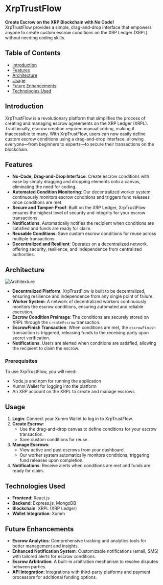 # XrpTrustFlow

**Create Escrow on the XRP Blockchain with No Code!**  
XrpTrustFlow provides a simple, drag-and-drop interface that empowers anyone to create custom escrow conditions on the XRP Ledger (XRPL) without needing coding skills.

## Table of Contents

- [Introduction](#introduction)
- [Features](#features)
- [Architecture](#architecture)
- [Usage](#usage)
- [Future Enhancements](#future-enhancements)
- [Technologies Used](#technologies-used)

## Introduction

XrpTrustFlow is a revolutionary platform that simplifies the process of creating and managing escrow agreements on the XRP Ledger (XRPL). Traditionally, escrow creation required manual coding, making it inaccessible to many. With XrpTrustFlow, users can now easily define custom escrow conditions using a drag-and-drop interface, allowing everyone—from beginners to experts—to secure their transactions on the blockchain.

## Features

- **No-Code, Drag-and-Drop Interface**: Create escrow conditions with ease by simply dragging and dropping elements onto a canvas, eliminating the need for coding.
- **Automated Condition Monitoring**: Our decentralized worker system continuously monitors escrow conditions and triggers fund releases once conditions are met.
- **Secure and Tamper-Proof**: Built on the XRP Ledger, XrpTrustFlow ensures the highest level of security and integrity for your escrow transactions.
- **Notifications**: Automatically notifies the recipient when conditions are satisfied and funds are ready for claim.
- **Reusable Conditions**: Save custom escrow conditions for reuse across multiple transactions.
- **Decentralized and Resilient**: Operates on a decentralized network, offering security, resilience, and independence from centralized authorities.

## Architecture

![Architexture](https://github.com/user-attachments/assets/fd9909dd-3333-476c-a191-265ad98627db)

- **Decentralized Platform**: XrpTrustFlow is built to be decentralized, ensuring resilience and independence from any single point of failure.
- **Worker System**: A network of decentralized workers continuously monitors the escrow conditions, ensuring automated and reliable execution.
- **Escrow Condition Preimage**: The conditions are securely stored on XRPL through the `createEscrow` transaction.
- **EscrowFinish Transaction**: When conditions are met, the `escrowFinish` transaction is triggered, releasing funds to the receiving party upon secret verification.
- **Notifications**: Users are alerted when conditions are satisfied, allowing the recipient to claim the escrow.

### Prerequisites

To use XrpTrustFlow, you will need:

- Node.js and npm for running the application
- Xumm Wallet for logging into the platform
- An XRP account on the XRPL to create and manage escrows

## Usage

1. **Login**: Connect your Xumm Wallet to log in to XrpTrustFlow.
2. **Create Escrow**:
   - Use the drag-and-drop canvas to define conditions for your escrow transaction.
   - Save custom conditions for reuse.
3. **Manage Escrows**:
   - View active and past escrows from your dashboard.
   - Our worker system automatically monitors conditions, triggering fund releases upon completion.
4. **Notifications**: Receive alerts when conditions are met and funds are ready for claim.

## Technologies Used

- **Frontend**: React.js
- **Backend**: Express.js, MongoDB
- **Blockchain**: XRPL (XRP Ledger)
- **Wallet Integration**: Xumm

## Future Enhancements

- **Escrow Analytics**: Comprehensive tracking and analytics tools for better management and insights.
- **Enhanced Notification System**: Customizable notifications (email, SMS) with tailored alerts for escrow conditions.
- **Escrow Arbitration**: A built-in arbitration mechanism to resolve disputes between parties.
- **API Integration**: Integrations with third-party platforms and payment processors for additional funding options.
